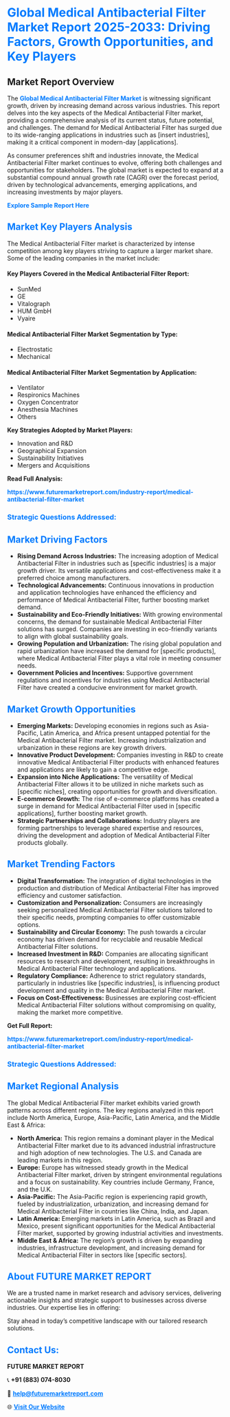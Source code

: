 <h1 style="color: #007BFF;">Global Medical Antibacterial Filter Market Report 2025-2033: Driving Factors, Growth Opportunities, and Key Players</h1>

<section id="overview">
<h2>Market Report Overview</h2>
<p>The <a href="https://www.futuremarketreport.com/industry-report/medical-antibacterial-filter-market" style="color: #007BFF; text-decoration: none;"><strong>Global Medical Antibacterial Filter Market</strong></a> is witnessing significant growth, driven by increasing demand across various industries. This report delves into the key aspects of the Medical Antibacterial Filter market, providing a comprehensive analysis of its current status, future potential, and challenges. The demand for Medical Antibacterial Filter has surged due to its wide-ranging applications in industries such as [insert industries], making it a critical component in modern-day [applications].</p>
<p>As consumer preferences shift and industries innovate, the Medical Antibacterial Filter market continues to evolve, offering both challenges and opportunities for stakeholders. The global market is expected to expand at a substantial compound annual growth rate (CAGR) over the forecast period, driven by technological advancements, emerging applications, and increasing investments by major players.</p>
</section>

<section id="overview">
<p><a href="https://www.futuremarketreport.com/request-sample/reportId=78585" style="color: #007BFF; text-decoration: none;"><strong>Explore Sample Report Here</strong></a></p>
</section>

<section id="key-players">
<h2 style="color: #007BFF;">Market Key Players Analysis</h2>
<p>The Medical Antibacterial Filter market is characterized by intense competition among key players striving to capture a larger market share. Some of the leading companies in the market include:</p>
<h4>Key Players Covered in the Medical Antibacterial Filter Report:</h4>
<ul><li>SunMed</li><li>GE</li><li>Vitalograph</li><li>HUM GmbH</li><li>Vyaire</li></ul>
<h4>Medical Antibacterial Filter Market Segmentation by Type:</h4>
<ul><li>Electrostatic</li><li>Mechanical</li></ul>

<h4>Medical Antibacterial Filter Market Segmentation by Application:</h4>
<ul><li>Ventilator</li><li>Respironics Machines</li><li>Oxygen Concentrator</li><li>Anesthesia Machines</li><li>Others</li></ul>
<p><strong>Key Strategies Adopted by Market Players:</strong></p>
<ul>
<li>Innovation and R&D</li>
<li>Geographical Expansion</li>
<li>Sustainability Initiatives</li>
<li>Mergers and Acquisitions</li>
</ul>
</section>

<section>
<p><strong>Read Full Analysis: </strong></p><a href="https://www.futuremarketreport.com/industry-report/medical-antibacterial-filter-market" style="color: #007BFF; text-decoration: none;"><strong>https://www.futuremarketreport.com/industry-report/medical-antibacterial-filter-market</strong></a>
<h3 style="color: #007BFF;">Strategic Questions Addressed:</h3>
</section>

<section id="driving-factors">
<h2 style="color: #007BFF;">Market Driving Factors</h2>
<ul>
<li><strong>Rising Demand Across Industries:</strong> The increasing adoption of Medical Antibacterial Filter in industries such as [specific industries] is a major growth driver. Its versatile applications and cost-effectiveness make it a preferred choice among manufacturers.</li>
<li><strong>Technological Advancements:</strong> Continuous innovations in production and application technologies have enhanced the efficiency and performance of Medical Antibacterial Filter, further boosting market demand.</li>
<li><strong>Sustainability and Eco-Friendly Initiatives:</strong> With growing environmental concerns, the demand for sustainable Medical Antibacterial Filter solutions has surged. Companies are investing in eco-friendly variants to align with global sustainability goals.</li>
<li><strong>Growing Population and Urbanization:</strong> The rising global population and rapid urbanization have increased the demand for [specific products], where Medical Antibacterial Filter plays a vital role in meeting consumer needs.</li>
<li><strong>Government Policies and Incentives:</strong> Supportive government regulations and incentives for industries using Medical Antibacterial Filter have created a conducive environment for market growth.</li>
</ul>
</section>

<section id="growth-opportunities">
<h2 style="color: #007BFF;">Market Growth Opportunities</h2>
<ul>
<li><strong>Emerging Markets:</strong> Developing economies in regions such as Asia-Pacific, Latin America, and Africa present untapped potential for the Medical Antibacterial Filter market. Increasing industrialization and urbanization in these regions are key growth drivers.</li>
<li><strong>Innovative Product Development:</strong> Companies investing in R&D to create innovative Medical Antibacterial Filter products with enhanced features and applications are likely to gain a competitive edge.</li>
<li><strong>Expansion into Niche Applications:</strong> The versatility of Medical Antibacterial Filter allows it to be utilized in niche markets such as [specific niches], creating opportunities for growth and diversification.</li>
<li><strong>E-commerce Growth:</strong> The rise of e-commerce platforms has created a surge in demand for Medical Antibacterial Filter used in [specific applications], further boosting market growth.</li>
<li><strong>Strategic Partnerships and Collaborations:</strong> Industry players are forming partnerships to leverage shared expertise and resources, driving the development and adoption of Medical Antibacterial Filter products globally.</li>
</ul>
</section>

<section id="trending-factors">
<h2 style="color: #007BFF;">Market Trending Factors</h2>
<ul>
<li><strong>Digital Transformation:</strong> The integration of digital technologies in the production and distribution of Medical Antibacterial Filter has improved efficiency and customer satisfaction.</li>
<li><strong>Customization and Personalization:</strong> Consumers are increasingly seeking personalized Medical Antibacterial Filter solutions tailored to their specific needs, prompting companies to offer customizable options.</li>
<li><strong>Sustainability and Circular Economy:</strong> The push towards a circular economy has driven demand for recyclable and reusable Medical Antibacterial Filter solutions.</li>
<li><strong>Increased Investment in R&D:</strong> Companies are allocating significant resources to research and development, resulting in breakthroughs in Medical Antibacterial Filter technology and applications.</li>
<li><strong>Regulatory Compliance:</strong> Adherence to strict regulatory standards, particularly in industries like [specific industries], is influencing product development and quality in the Medical Antibacterial Filter market.</li>
<li><strong>Focus on Cost-Effectiveness:</strong> Businesses are exploring cost-efficient Medical Antibacterial Filter solutions without compromising on quality, making the market more competitive.</li>
</ul>
</section>

<section>
<p><strong>Get Full Report: </strong></p><a href="https://www.futuremarketreport.com/industry-report/medical-antibacterial-filter-market" style="color: #007BFF; text-decoration: none;"><strong>https://www.futuremarketreport.com/industry-report/medical-antibacterial-filter-market</strong></a>
<h3 style="color: #007BFF;">Strategic Questions Addressed:</h3>
</section>


<section id="regional-analysis">
<h2 style="color: #007BFF;">Market Regional Analysis</h2>
<p>The global Medical Antibacterial Filter market exhibits varied growth patterns across different regions. The key regions analyzed in this report include North America, Europe, Asia-Pacific, Latin America, and the Middle East & Africa:</p>
<ul>
<li><strong>North America:</strong> This region remains a dominant player in the Medical Antibacterial Filter market due to its advanced industrial infrastructure and high adoption of new technologies. The U.S. and Canada are leading markets in this region.</li>
<li><strong>Europe:</strong> Europe has witnessed steady growth in the Medical Antibacterial Filter market, driven by stringent environmental regulations and a focus on sustainability. Key countries include Germany, France, and the U.K.</li>
<li><strong>Asia-Pacific:</strong> The Asia-Pacific region is experiencing rapid growth, fueled by industrialization, urbanization, and increasing demand for Medical Antibacterial Filter in countries like China, India, and Japan.</li>
<li><strong>Latin America:</strong> Emerging markets in Latin America, such as Brazil and Mexico, present significant opportunities for the Medical Antibacterial Filter market, supported by growing industrial activities and investments.</li>
<li><strong>Middle East & Africa:</strong> The region’s growth is driven by expanding industries, infrastructure development, and increasing demand for Medical Antibacterial Filter in sectors like [specific sectors].</li>
</ul>
</section>

<footer>
<h2 style="color: #007BFF;">About FUTURE MARKET REPORT</h2>
<p>We are a trusted name in market research and advisory services, delivering actionable insights and strategic support to businesses across diverse industries. Our expertise lies in offering:</p>

<p>Stay ahead in today’s competitive landscape with our tailored research solutions.</p>

<h2 style="color: #007BFF;">Contact Us:</h2>
<p><strong>FUTURE MARKET REPORT</strong></p>
<p>📞 <strong>+91 (883) 074-8030</strong></p>
<p>📧 <strong><a href="mailto:help@futuremarketreport.com" style="color: #007BFF;">help@futuremarketreport.com</a></strong></p>
<p>🌐 <strong><a href="https://www.futuremarketreport.com/" style="color: #007BFF;">Visit Our Website</a></strong></p>
</footer>
